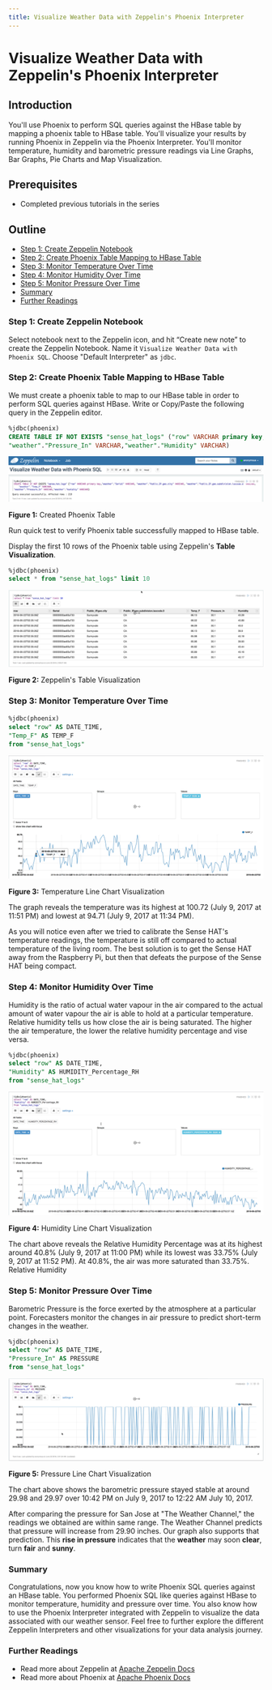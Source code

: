 ```yaml
---
title: Visualize Weather Data with Zeppelin's Phoenix Interpreter
---
```


# Visualize Weather Data with Zeppelin's Phoenix Interpreter

## Introduction

You'll use Phoenix to perform SQL queries against the HBase table by mapping a phoenix table to HBase table. You'll visualize your results by running Phoenix in Zeppelin via the Phoenix Interpreter. You'll monitor temperature, humidity and barometric pressure readings via Line Graphs, Bar Graphs, Pie Charts and Map Visualization.

## Prerequisites

- Completed previous tutorials in the series

## Outline

- [Step 1: Create Zeppelin Notebook](#create-zeppelin-notebook-5)
- [Step 2: Create Phoenix Table Mapping to HBase Table](#create-phoenix-table-mapping-to-hbase-table-5)
- [Step 3: Monitor Temperature Over Time](#monitor-temperature-over-time-5)
- [Step 4: Monitor Humidity Over Time](#monitor-humidity-over-time-5)
- [Step 5: Monitor Pressure Over Time](#monitor-pressure-over-time-5)
- [Summary](#summary-5)
- [Further Readings](#further-readings-5)

### Step 1: Create Zeppelin Notebook

Select notebook next to the Zeppelin icon, and hit “Create new note” to create the Zeppelin Notebook. Name it `Visualize Weather Data with Phoenix SQL`. Choose "Default Interpreter" as `jdbc`.

### Step 2: Create Phoenix Table Mapping to HBase Table

We must create a phoenix table to map to our HBase table in order to perform SQL queries against HBase. Write or Copy/Paste the following query in the Zeppelin editor.

~~~SQL
%jdbc(phoenix)
CREATE TABLE IF NOT EXISTS "sense_hat_logs" ("row" VARCHAR primary key,"weather"."Serial" VARCHAR, "weather"."Public_IP.geo.city" VARCHAR, "weather"."Public_IP.geo.subdivision.isocode.0" VARCHAR, "weather"."Temp_F" VARCHAR,
"weather"."Pressure_In" VARCHAR,"weather"."Humidity" VARCHAR)
~~~

![create_table_phoenix](assets/tutorial5/create_table_phoenix.jpg)

**Figure 1:** Created Phoenix Table

Run quick test to verify Phoenix table successfully mapped to HBase table.

Display the first 10 rows of the Phoenix table using Zeppelin's **Table Visualization**.

~~~SQL
%jdbc(phoenix)
select * from "sense_hat_logs" limit 10
~~~

![load_data_table_view](assets/tutorial5/load_data_table_view.jpg)

**Figure 2:** Zeppelin's Table Visualization

### Step 3: Monitor Temperature Over Time

~~~SQL
%jdbc(phoenix)
select "row" AS DATE_TIME,
"Temp_F" AS TEMP_F
from "sense_hat_logs"
~~~

![temp_over_time](assets/tutorial5/temp_over_time.jpg)

**Figure 3:** Temperature Line Chart Visualization

The graph reveals the temperature was its highest at 100.72
(July 9, 2017 at 11:51 PM) and lowest at 94.71 (July 9, 2017 at 11:34 PM).

As you will notice even after we tried to calibrate the Sense HAT's temperature
readings, the temperature is still off compared to actual temperature of the
living room. The best solution is to get the Sense HAT away from the Raspberry
Pi, but then that defeats the purpose of the Sense HAT being compact.

### Step 4: Monitor Humidity Over Time

Humidity is the ratio of actual water vapour in the air compared to the actual
amount of water vapour the air is able to hold at a particular temperature.
Relative humidity tells us how close the air is being saturated. The higher
the air temperature, the lower the relative humidity percentage and vise versa.

~~~SQL
%jdbc(phoenix)
select "row" AS DATE_TIME,
"Humidity" AS HUMIDITY_Percentage_RH
from "sense_hat_logs"
~~~

![humidity_over_time](assets/tutorial5/humidity_over_time.jpg)

**Figure 4:** Humidity Line Chart Visualization

The chart above reveals the Relative Humidity Percentage was at its highest
around 40.8% (July 9, 2017 at 11:00 PM) while its lowest was 33.75%
(July 9, 2017 at 11:52 PM). At 40.8%, the air was more saturated
than 33.75%. Relative Humidity

### Step 5: Monitor Pressure Over Time

Barometric Pressure is the force exerted by the atmosphere at a particular point.
Forecasters monitor the changes in air pressure to predict short-term
changes in the weather.

~~~SQL
%jdbc(phoenix)
select "row" AS DATE_TIME,
"Pressure_In" AS PRESSURE
from "sense_hat_logs"
~~~

![pressure_over_time](assets/tutorial5/pressure_over_time.jpg)

**Figure 5:** Pressure Line Chart Visualization

The chart above shows the barometric pressure stayed stable at around 29.98 and
29.97 over 10:42 PM on July 9, 2017 to 12:22 AM July 10, 2017.

After comparing the pressure for San Jose at "The Weather Channel," the readings
we obtained are within same range. The Weather Channel predicts that pressure
will increase from 29.90 inches. Our graph also supports that prediction.
This **rise in pressure** indicates that the **weather** may soon **clear**, turn **fair** and
**sunny**.

### Summary

Congratulations, now you know how to write Phoenix SQL queries against an HBase table. You performed Phoenix SQL like queries against HBase to monitor temperature, humidity and pressure over time. You also know how to use the Phoenix Interpreter integrated with Zeppelin to visualize the data associated with our weather sensor. Feel free to further explore the different Zeppelin Interpreters and other visualizations for your data analysis journey.

### Further Readings

- Read more about Zeppelin at [Apache Zeppelin Docs](https://zeppelin.apache.org/)
- Read more about Phoenix at [Apache Phoenix Docs](https://phoenix.apache.org/)
